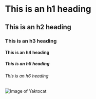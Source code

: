 # This is an h1 heading
## This is an h2 heading
### This is an h3 heading
#### This is an h4 heading
##### This is an h5 heading
###### This is an h6 heading

![Image of Yaktocat](https://octodex.github.com/images/yaktocat.png)
